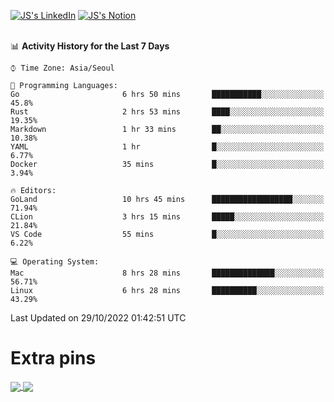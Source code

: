 
[![JS's LinkedIn](https://img.shields.io/badge/LinkedIn-blue?style=for-the-badge&logo=linkedin)](https://www.linkedin.com/in/jaeseung-lee-5a2a32139/) 
[![JS's Notion](https://img.shields.io/badge/Notion-black?style=for-the-badge&logo=notion)](https://bit.ly/ljswiki1) <br><br>
<!-- ![JS's GitHub stats](https://github-readme-stats-lemon-five.vercel.app/api?username=tkxkd0159&hide=contribs,prs,stars,issues&show_icons=true&theme=react&include_all_commits=true)   -->
<!-- ![Top Langs](https://github-readme-stats-lemon-five.vercel.app/api/top-langs/?username=tkxkd0159&layout=compact&hide=jupyter%20notebook,scss,html,css&langs_count=10)  -->


<!--START_SECTION:waka-->
📊 **Activity History for the Last 7 Days** 

```text
⌚︎ Time Zone: Asia/Seoul

💬 Programming Languages: 
Go                       6 hrs 50 mins       ███████████░░░░░░░░░░░░░░   45.8% 
Rust                     2 hrs 53 mins       ████░░░░░░░░░░░░░░░░░░░░░   19.35% 
Markdown                 1 hr 33 mins        ██░░░░░░░░░░░░░░░░░░░░░░░   10.38% 
YAML                     1 hr                █░░░░░░░░░░░░░░░░░░░░░░░░   6.77% 
Docker                   35 mins             █░░░░░░░░░░░░░░░░░░░░░░░░   3.94%

🔥 Editors: 
GoLand                   10 hrs 45 mins      ██████████████████░░░░░░░   71.94% 
CLion                    3 hrs 15 mins       █████░░░░░░░░░░░░░░░░░░░░   21.84% 
VS Code                  55 mins             █░░░░░░░░░░░░░░░░░░░░░░░░   6.22%

💻 Operating System: 
Mac                      8 hrs 28 mins       ██████████████░░░░░░░░░░░   56.71% 
Linux                    6 hrs 28 mins       ██████████░░░░░░░░░░░░░░░   43.29%

```


 Last Updated on 29/10/2022 01:42:51 UTC
<!--END_SECTION:waka-->

# Extra pins
<a href="https://github.com/tkxkd0159/tkxkd0159.github.io">
  <img align="center" src="https://github-readme-stats-lemon-five.vercel.app/api/pin/?username=tkxkd0159&repo=nft-card-game&theme=react" />
</a>
<a href="https://github.com/tkxkd0159/dsalgo">
  <img align="center" src="https://github-readme-stats-lemon-five.vercel.app/api/pin/?username=tkxkd0159&repo=dsalgo&theme=react" />
</a>

<!---
- 🔭 I’m currently working on ...
- 🌱 I’m currently learning blockchain and distributed network
- 👯 I’m looking to collaborate on ...
- 🤔 I’m looking for help with ...
- 💬 Ask me about ...
- 📫 How to reach me: ...
- 😄 Pronouns: ...
- ⚡ Fun fact: ...
-->

